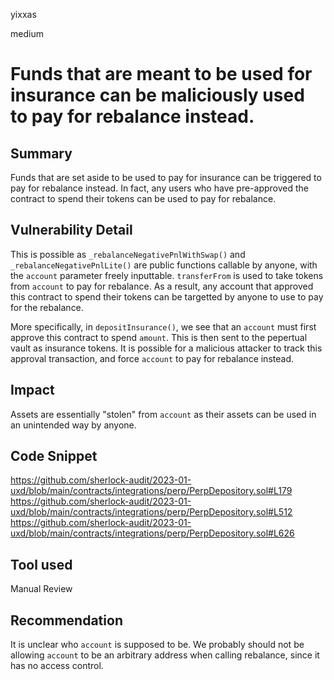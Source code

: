 yixxas

medium

# Funds that are meant to be used for insurance can be maliciously used to pay for rebalance instead.

## Summary
Funds that are set aside to be used to pay for insurance can be triggered to pay for rebalance instead. In fact, any users who have pre-approved the contract to spend their tokens can be used to pay for rebalance.

## Vulnerability Detail
This is possible as `_rebalanceNegativePnlWithSwap()` and `_rebalanceNegativePnlLite()` are public functions callable by anyone, with the `account` parameter freely inputtable. `transferFrom` is used to take tokens from `account` to pay for rebalance. As a result, any account that approved this contract to spend their tokens can be targetted by anyone to use to pay for the rebalance.

More specifically, in `depositInsurance()`, we see that an `account` must first approve this contract to spend `amount`. This is then sent to the pepertual vault as insurance tokens. It is possible for a malicious attacker to track this approval transaction, and force `account` to pay for rebalance instead.

## Impact
Assets are essentially "stolen" from `account` as their assets can be used in an unintended way by anyone.

## Code Snippet
https://github.com/sherlock-audit/2023-01-uxd/blob/main/contracts/integrations/perp/PerpDepository.sol#L179
https://github.com/sherlock-audit/2023-01-uxd/blob/main/contracts/integrations/perp/PerpDepository.sol#L512
https://github.com/sherlock-audit/2023-01-uxd/blob/main/contracts/integrations/perp/PerpDepository.sol#L626

## Tool used

Manual Review

## Recommendation
It is unclear who `account` is supposed to be. We probably should not be allowing `account` to be an arbitrary address when calling rebalance, since it has no access control.
